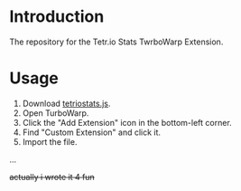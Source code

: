 # Introduction

The repository for the Tetr.io Stats TwrboWarp Extension.

# Usage 

1. Download [tetriostats.js](https://github.com/ArsenalBastion4093/TurboWarp-tetriostats/blob/main/tetriostats.js).
2. Open TurboWarp.
3. Click the "Add Extension" icon in the bottom-left corner.
4. Find "Custom Extension" and click it.
5. Import the file.

...

~~actually i wrote it 4 fun~~
